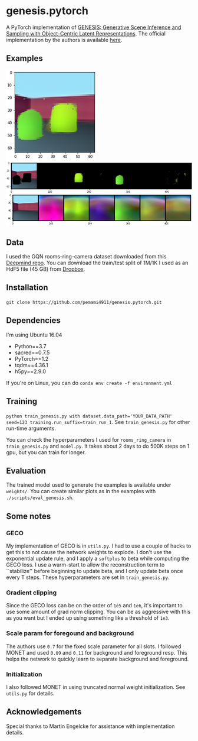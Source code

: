 # genesis.pytorch

A PyTorch implementation of [GENESIS: Generative Scene Inference and Sampling with Object-Centric Latent Representations](https://arxiv.org/abs/1907.13052). The official implementation by the authors is available [here](https://github.com/applied-ai-lab/genesis).

## Examples

![alt](examples/reconstruction.png)
![alt](examples/masked.png)
![alt](examples/colors.png)

## Data

I used the GQN rooms-ring-camera dataset downloaded from this [Deepmind repo](https://github.com/deepmind/gqn-datasets). You can download the train/test split of 1M/1K I used as an HdF5 file (45 GB) from [Dropbox](https://www.dropbox.com/s/8cknxnh9aso8zk4/images.hdf5?dl=0).

## Installation

`git clone https://github.com/pemami4911/genesis.pytorch.git`

## Dependencies

I'm using Ubuntu 16.04

* Python==3.7
* sacred==0.7.5
* PyTorch==1.2
* tqdm==4.36.1
* h5py==2.9.0

If you're on Linux, you can do `conda env create -f environment.yml`

## Training

`python train_genesis.py with dataset.data_path='YOUR_DATA_PATH' seed=123 training.run_suffix=train_run_1`. See `train_genesis.py` for other run-time arguments.

You can check the hyperparameters I used for `rooms_ring_camera` in `train_genesis.py` and `model.py`. It takes about 2 days to do 500K steps on 1 gpu, but you can train for longer.

## Evaluation

The trained model used to generate the examples is available under `weights/`. You can create similar plots as in the examples with `./scripts/eval_genesis.sh`.

## Some notes

### GECO

My implementation of GECO is in `utils.py`. I had to use a couple of hacks to get this to not cause the network weights to explode. I don't use the exponential update rule, and I apply a `softplus` to beta while computing the GECO loss. I use a warm-start to allow the reconstruction term to ``stabilize'' before beginning to update beta, and I only update beta once every T steps. These hyperparameters are set in `train_genesis.py`.

### Gradient clipping

Since the GECO loss can be on the order of `1e5` and `1e6`, it's important to use some amount of grad norm clipping. You can be as aggressive with this as you want but I ended up using something like a threshold of `1e3`.

### Scale param for foregound and background

The authors use `0.7` for the fixed scale parameter for all slots. I followed MONET and used `0.09` and `0.11` for background and foreground resp. This helps the network to quickly learn to separate background and foreground.

### Initialization

I also followed MONET in using truncated normal weight initialization. See `utils.py` for details.

## Acknowledgements

Special thanks to Martin Engelcke for assistance with implementation details.
